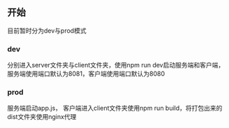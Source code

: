 ## 开始
目前暂时分为dev与prod模式

### dev
分别进入server文件夹与client文件夹，使用npm run dev启动服务端和客户端，服务端使用端口默认为8081，客户端使用端口默认为8080

### prod
服务端启动app.js， 客户端进入client文件夹使用npm run build，将打包出来的dist文件夹使用nginx代理